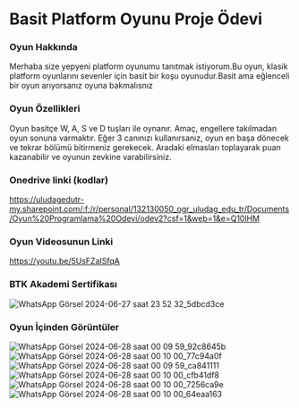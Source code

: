 # Basit Platform Oyunu Proje Ödevi
### Oyun Hakkında
 Merhaba size yepyeni platform oyunumu tanıtmak istiyorum.Bu oyun, klasik platform oyunlarını sevenler için basit bir koşu oyunudur.Basit ama eğlenceli bir oyun arıyorsanız oyuna bakmalısnız
 ### Oyun Özellikleri
 Oyun basitçe W, A, S ve D tuşları ile oynanır. Amaç, engellere takılmadan oyun sonuna varmaktır. Eğer 3 canınızı kullanırsanız, oyun en başa dönecek ve tekrar bölümü bitirmeniz gerekecek. Aradaki elmasları toplayarak puan kazanabilir ve oyunun zevkine varabilirsiniz.
 ### Onedrive linki (kodlar)
 https://uludagedutr-my.sharepoint.com/:f:/r/personal/132130050_ogr_uludag_edu_tr/Documents/Oyun%20Programlama%20Odevi/odev2?csf=1&web=1&e=Q10lHM
 ### Oyun Videosunun Linki
https://youtu.be/5UsFZaISfqA
### BTK Akademi Sertifikası
![WhatsApp Görsel 2024-06-27 saat 23 52 32_5dbcd3ce](https://github.com/HasanAli11/Readmedosya/assets/149421525/dc85d1f7-4fdf-4115-8153-b15993583d64)
### Oyun İçinden Görüntüler
![WhatsApp Görsel 2024-06-28 saat 00 09 59_92c8645b](https://github.com/HasanAli11/Readmedosya/assets/149421525/09502c33-fc69-42c9-bc73-3719baabe880)
![WhatsApp Görsel 2024-06-28 saat 00 10 00_77c94a0f](https://github.com/HasanAli11/Readmedosya/assets/149421525/6bc19231-d9b5-477a-8f5a-25dd117904a9)
![WhatsApp Görsel 2024-06-28 saat 00 09 59_ca841111](https://github.com/HasanAli11/Readmedosya/assets/149421525/c3589d53-427d-42f6-894a-ed2734e50459)
![WhatsApp Görsel 2024-06-28 saat 00 10 00_cfb41df8](https://github.com/HasanAli11/Readmedosya/assets/149421525/eb85d69c-a994-41ad-8048-12b8043b350f)
![WhatsApp Görsel 2024-06-28 saat 00 10 00_7256ca9e](https://github.com/HasanAli11/Readmedosya/assets/149421525/e534212c-9845-4031-b479-9ffb5fdb3111)
![WhatsApp Görsel 2024-06-28 saat 00 10 00_64eaa163](https://github.com/HasanAli11/Readmedosya/assets/149421525/48004c88-5f1a-4ca7-96e9-aed07f150cb7)




